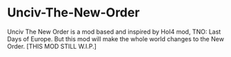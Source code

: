 # Unciv-The-New-Order
Unciv The New Order is a mod based and inspired by HoI4 mod, TNO: Last Days of Europe. But this mod will make the whole world changes to the New Order. [THIS MOD STILL W.I.P.]

